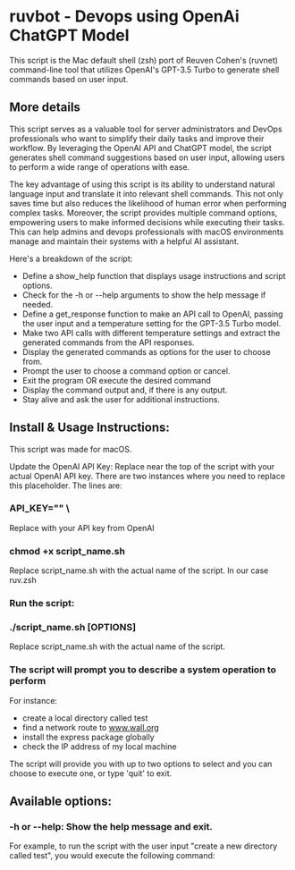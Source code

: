 # ruvbot - Devops using OpenAi ChatGPT Model
This script is the Mac default shell (zsh) port of Reuven Cohen's (ruvnet) command-line tool that utilizes OpenAI's GPT-3.5 Turbo to generate shell commands based on user input. 

## More details
This script serves as a valuable tool for server administrators and DevOps professionals who want to simplify their daily tasks and improve their workflow. By leveraging the OpenAI API and ChatGPT model, the script generates shell command suggestions based on user input, allowing users to perform a wide range of operations with ease.

The key advantage of using this script is its ability to understand natural language input and translate it into relevant shell commands. This not only saves time but also reduces the likelihood of human error when performing complex tasks. Moreover, the script provides multiple command options, empowering users to make informed decisions while executing their tasks. This can help admins and devops professionals with macOS environments manage and maintain their systems with a helpful AI assistant. 

Here's a breakdown of the script:

* Define a show_help function that displays usage instructions and script options.
* Check for the -h or --help arguments to show the help message if needed.
* Define a get_response function to make an API call to OpenAI, passing the user input and a temperature setting for the GPT-3.5 Turbo model.
* Make two API calls with different temperature settings and extract the generated commands from the API responses.
* Display the generated commands as options for the user to choose from.
* Prompt the user to choose a command option or cancel.
* Exit the program OR execute the desired command
* Display the command output and, if there is any output.
* Stay alive and ask the user for additional instructions. 

## Install & Usage Instructions:

This script was made for macOS.

Update the OpenAI API Key: Replace <YOUR API KEY> near the top of the script with your actual OpenAI API key. There are two instances where you need to replace this placeholder. The lines are:

### API_KEY="<YOUR API KEY>" \  
Replace <YOUR API KEY> with your API key from OpenAI

### chmod +x script_name.sh  
Replace script_name.sh with the actual name of the script. In our case ruv.zsh

### Run the script:

### ./script_name.sh [OPTIONS]   
Replace script_name.sh with the actual name of the script.

### The script will prompt you to describe a system operation to perform
For instance: 

* create a local directory called test 
* find a network route to www.wall.org   
* install the express package globally
* check the IP address of my local machine

The script will provide you with up to two options to select and you can choose to execute one, or type 'quit' to exit. 

## Available options:

### -h or --help: Show the help message and exit.  
For example, to run the script with the user input "create a new directory called test", you would execute the following command:

